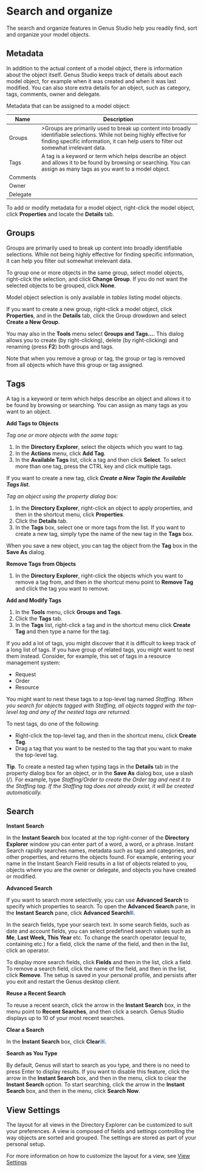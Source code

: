 # Search and organize

The search and organize features in Genus Studio help you readily find, sort and organize your model objects.

## Metadata

In addition to the actual content of a model object, there is information about the object itself. Genus Studio keeps track of details about each model object, for example when it was created and when it was last modified. You can also store extra details for an object, such as category, tags, comments, owner and delegate.

Metadata that can be assigned to a model object:

| Name        | Description                      |
| ----------- | -------------------------------- |
| Groups      | >Groups are primarily used to break up content into broadly identifiable selections. While not being highly effective for finding specific information, it can help users to filter out somewhat irrelevant data. |
| Tags        | A tag is a keyword or term which helps describe an object and allows it to be found by browsing or searching. You can assign as many tags as you want to a model object. |
| Comments    | |
| Owner       | |
| Delegate    | |

To add or modify metadata for a model object, right-click the model object, click **Properties** and locate the **Details** tab.

## Groups

Groups are primarily used to break up content into broadly identifiable selections. While not being highly effective for finding specific information, it can help you  filter out somewhat irrelevant data.

To group one or more objects in the same group, select model objects, right-click the selection, and click **Change Group**. If you do not want the selected objects to be grouped, click **None**.

Model object selection is only available in _tables_ listing model objects.

If you want to create a new group, right-click a model object, click **Properties**, and in the **Details** tab, click the Group drowdown and select **Create a New Group**.

You may also in the **Tools** menu select **Groups and Tags...**. This dialog allows you to create (by right-clicking), delete (by right-clicking) and renaming (press **F2**) both groups and tags.

Note that when you remove a group or tag, the group or tag is removed from all objects which have this group or tag assigned.

## Tags

A tag is a keyword or term which helps describe an object and allows it to be found by browsing or searching. You can assign as many tags as you want to an object.



**Add Tags to Objects**

<span style="FONT-STYLE: italic">Tag one or more objects with the same tags:

1.  In the **Directory Explorer**, select the objects which you want to tag.
2.  In the **Actions** menu, click **Add Tag**.
3.  In the **Available Tags** list, click a tag and then click **Select**. To select more than one tag, press the CTRL key and click multiple tags.

If you want to create a new tag, click <span style="FONT-STYLE: italic; FONT-WEIGHT: bold">Create a New Tagin the **Available Tags** list.

<span style="FONT-STYLE: italic">Tag an object using the property dialog box:

1.  In the **Directory Explorer**, right-click an object to apply properties, and then in the shortcut menu, click **Properties**.
2.  Click the **Details** tab.
3.  In the **Tags** box, select one or more tags from the list. If you want to create a new tag, simply type the name of the new tag in the **Tags** box.

When you save a new object, you can tag the object from the **Tag** box in the **Save As** dialog.

**Remove Tags from Objects**

1.  In the **Directory Explorer**, right-click the objects which you want to remove a tag from, and then in the shortcut menu point to **Remove Tag** and click the tag you want to remove.

**Add and Modify Tags**

1.  In the **Tools** menu, click **Groups and Tags**.
2.  Click the **Tags** tab.
3.  In the **Tags** list, right-click a tag and in the shortcut menu click **Create Tag** and then type a name for the tag.

If you add a lot of tags, you might discover that it is difficult to keep track of a long list of tags. If you have group of related tags, you might want to nest them instead. Consider, for example, this set of tags in a resource management system:

*   Request
*   Order
*   Resource

You might want to nest these tags to a top-level tag named <span style="FONT-STYLE: italic">Staffing. When you search for objects tagged with <span style="FONT-STYLE: italic">Staffing, all objects tagged with the top-level tag and any of the nested tags are returned.

To nest tags, do one of the following:

*   Right-click the top-level tag, and then in the shortcut menu, click **Create Tag**.
*   Drag a tag that you want to be nested to the tag that you want to make the top-level tag.

**Tip**. To create a nested tag when typing tags in the **Details** tab in the property dialog box for an object, or in the **Save As** dialog box, use a slash (/). For example, type <span style="FONT-STYLE: italic">Staffing/Order to create the <span style="FONT-STYLE: italic">Order tag and nest it to the <span style="FONT-STYLE: italic">Staffing tag. If the <span style="FONT-STYLE: italic">Staffing tag does not already exist, it will be created automatically.



## Search

**Instant Search**

In the **Instant Search** box located at the top right-corner of the **Directory Explorer** window you can enter part of a word, a word, or a phrase. Instant Search rapidly searches names, metadata such as tags and categories, and other properties, and returns the objects found. For example, entering your name in the Instant Search Field results in a list of objects related to you, objects where you are the owner or delegate, and objects you have created or modified.

**Advanced Search**

If you want to search more selectively, you can use **Advanced Search** to specify which properties to search. To open the **Advanced Search** pane, in the **Instant Search** pane, click **Advanced Search**![IDD26AE9CB627245CE.ID5FCF2C2BADC34346.jpg](media/IDD26AE9CB627245CE.ID5FCF2C2BADC34346.jpg).

In the search fields, type your search text. In some search fields, such as date and account fields, you can select predefined search values such as **Me**, **Last Week, This Year** etc. To change the search operator (equal to, containing etc.) for a field, click the name of the field, and then in the list, click an operator.

To display more search fields, click **Fields** and then in the list, click a field. To remove a search field, click the name of the field, and then in the list, click **Remove**. The setup is saved in your personal profile, and persists after you exit and restart the Genus desktop client.

**Reuse a Recent Search**

To reuse a recent search, click the arrow in the **Instant Search** box, in the menu point to **Recent Searches**, and then click a search. Genus Studio displays up to 10 of your most recent searches.

**Clear a Search**

In the **Instant Search** box, click **Clear**![IDD26AE9CB627245CE.ID8FDE482FA4BF458B.jpg](media/IDD26AE9CB627245CE.ID8FDE482FA4BF458B.jpg).

**Search as You Type**

By default, Genus will start to search as you type, and there is no need to press Enter to display results. If you want to disable this feature, click the arrow in the **Instant Search** box, and then in the menu, click to clear the **Instant Search** option. To start searching, click the arrow in the **Instant Search** box, and then in the menu, click **Search Now**.



## View Settings

The layout for all views in the Directory Explorer can be customized to suit your preferences. A view is composed of fields and settings controlling the way objects are sorted and grouped. The settings are stored as part of your personal setup.

For more information on how to customize the layout for a view, see [View Settings](../../../users/navigate-view-modify-and-control/working-in-tables/advanced/view-settings.md "View Settings")

